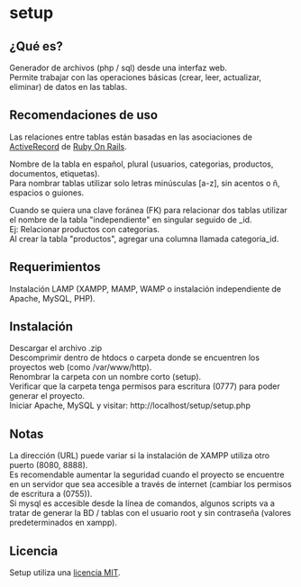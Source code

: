 setup
======

¿Qué es?
--------

Generador de archivos (php / sql) desde una interfaz web.  
Permite trabajar con las operaciones básicas (crear, leer, actualizar, eliminar) de datos en las tablas.  

Recomendaciones de uso
----------------------

Las relaciones entre tablas están basadas en las asociaciones de <a href='http://api.rubyonrails.org/classes/ActiveRecord/Associations/ClassMethods.html' target='_blank'>ActiveRecord</a> de <a href='http://www.rubyonrails.org' target='_blank'>Ruby On Rails</a>.  
  
Nombre de la tabla en español, plural (usuarios, categorias, productos, documentos, etiquetas).  
Para nombrar tablas utilizar solo letras minúsculas [a-z], sin acentos o ñ, espacios o guiones.  
  
Cuando se quiera una clave foránea (FK) para relacionar dos tablas utilizar el nombre de la tabla "independiente" en singular seguido de _id.  
Ej: Relacionar productos con categorias.  
Al crear la tabla "productos", agregar una columna llamada categoria\_id.  


Requerimientos
--------------

Instalación LAMP (XAMPP, MAMP, WAMP o instalación independiente de Apache, MySQL, PHP).

Instalación
--------------

Descargar el archivo .zip  
Descomprimir dentro de htdocs o carpeta donde se encuentren los proyectos web (como /var/www/http).  
Renombrar la carpeta con un nombre corto (setup).  
Verificar que la carpeta tenga permisos para escritura (0777) para poder generar el proyecto.  
Iniciar Apache, MySQL y visitar: http://localhost/setup/setup.php  

Notas
-----

La dirección (URL) puede variar si la instalación de XAMPP utiliza otro puerto (8080, 8888).   
Es recomendable aumentar la seguridad cuando el proyecto se encuentre en un servidor que sea accesible a través de internet (cambiar los permisos de escritura a (0755)).  
Si mysql es accesible desde la línea de comandos, algunos scripts va a tratar de generar la BD / tablas con el usuario root y sin contraseña (valores predeterminados en xampp).  

Licencia
--------

Setup utiliza una <a href='http://www.opensource.org/licenses/MIT' target='_blank'>licencia MIT</a>.

